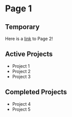 # Page 1

## Temporary
Here is a [link](/page2) to Page 2!

## Active Projects
- Project 1
- Project 2
- Project 3

## Completed Projects
- Project 4
- Project 5
